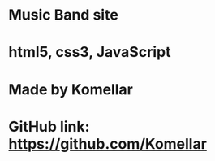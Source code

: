 # Music Band site 
# html5, css3, JavaScript
# Made by Komellar
# GitHub link: https://github.com/Komellar
